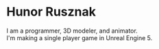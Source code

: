 # Hunor Rusznak

I am a programmer, 3D modeler, and animator.\
I'm making a single player game in Unreal Engine 5.
